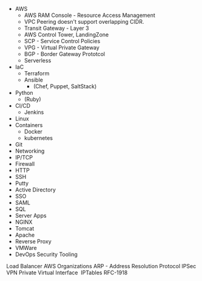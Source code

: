 * AWS
  * AWS RAM Console - Resource Access Management
  * VPC Peering doesn't support overlapping CIDR.
  * Transit Gateway - Layer 3
  * AWS Control Tower, LandingZone
  * SCP - Service Control Policies
  * VPG - Virtual Private Gateway
  * BGP - Border Gateway Prototcol
  * Serverless
* IaC
  * Terraform
  * Ansible 
    * (Chef, Puppet, SaltStack)
* Python
  * (Ruby)
* CI/CD
  * Jenkins
* Linux
* Containers
  * Docker
  * kubernetes
* Git
* Networking
 * IP/TCP
 * Firewall
 * HTTP
 * SSH
  * Putty  
* Active Directory
 * SSO
 * SAML
* SQL
* Server Apps
 * NGINX
 * Tomcat
 * Apache
 * Reverse Proxy
* VMWare
* DevOps
Security Tooling

Load Balancer
AWS Organizations
ARP - Address Resolution Protocol
IPSec VPN
Private Virtual Interface 
IPTables
RFC-1918
